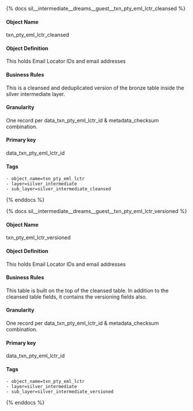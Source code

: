 {% docs sil__intermediate__dreams__guest__txn_pty_eml_lctr_cleansed %}

#### Object Name
txn_pty_eml_lctr_cleansed

#### Object Definition
This holds Email Locator IDs and email addresses

#### Business Rules
This is a cleansed and deduplicated version of the bronze table inside the silver intermediate layer.

#### Granularity
One record per data_txn_pty_eml_lctr_id & metadata_checksum combination.

#### Primary key
data_txn_pty_eml_lctr_id

#### Tags
    - object_name=txn_pty_eml_lctr
    - layer=silver_intermediate
    - sub_layer=silver_intermediate_cleansed

{% enddocs %}

{% docs sil__intermediate__dreams__guest__txn_pty_eml_lctr_versioned %}

#### Object Name
txn_pty_eml_lctr_versioned

#### Object Definition
This holds Email Locator IDs and email addresses

#### Business Rules
This table is built on the top of the cleansed table. In addition to the cleansed table fields, it contains the versioning fields also.

#### Granularity
One record per data_txn_pty_eml_lctr_id & metadata_checksum combination.

#### Primary key
data_txn_pty_eml_lctr_id

#### Tags
    - object_name=txn_pty_eml_lctr
    - layer=silver_intermediate
    - sub_layer=silver_intermediate_versioned

{% enddocs %}